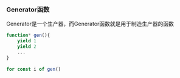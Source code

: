 ### Generator函数

Generator是一个生产器，而Generator函数就是用于制造生产器的函数

```javascript
function* gen(){
    yield 1
    yield 2
    ...
}
    
for const i of gen()
```

